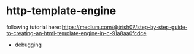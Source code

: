 # http-template-engine

following tutorial here: https://medium.com/@trish07/step-by-step-guide-to-creating-an-html-template-engine-in-c-91a8aa0fcdce
+ debugging
